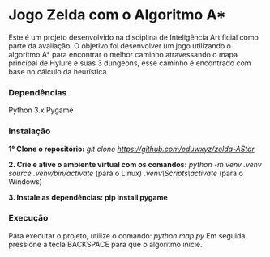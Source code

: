 # Jogo Zelda com o Algoritmo A*
Este é um projeto desenvolvido na disciplina de Inteligência Artificial como parte da avaliação. O objetivo foi desenvolver um jogo utilizando o algoritmo A* para encontrar o melhor caminho atravessando o mapa principal de Hylure e suas 3 dungeons, esse caminho é encontrado com base no cálculo da heurística.
### Dependências
Python 3.x
Pygame

### Instalação
**1° Clone o repositório:** *git clone https://github.com/eduwxyz/zelda-AStar*

**2. Crie e ative o ambiente virtual com os comandos:**
    *python -m venv .venv*
    *source .venv/bin/activate* (para o Linux)
    *.venv\Scripts\activate* (para o Windows)

**3. Instale as dependências: pip install pygame**

### Execução
Para executar o projeto, utilize o comando: *python map.py*
Em seguida, pressione a tecla BACKSPACE para que o algoritmo inicie.